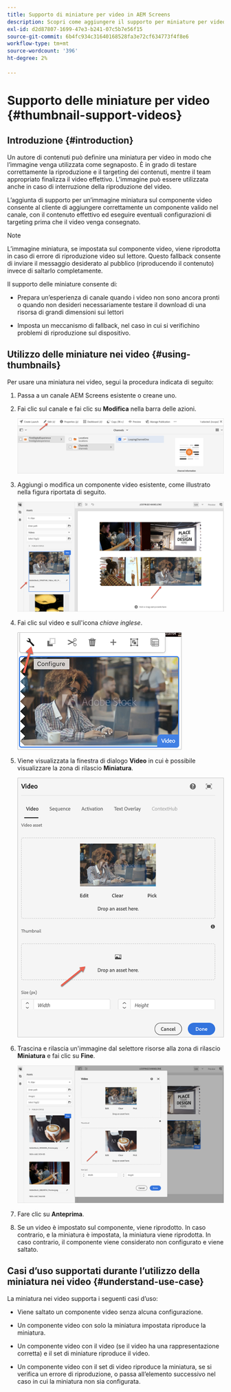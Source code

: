 ```yaml
---
title: Supporto di miniature per video in AEM Screens
description: Scopri come aggiungere il supporto per miniature per video in AEM Screens.
exl-id: d2d87807-1699-47e3-b241-07c5b7e56f15
source-git-commit: 6b4fc934c31640168528fa3e72cf634773f4f8e6
workflow-type: tm+mt
source-wordcount: '396'
ht-degree: 2%

---
```


# Supporto delle miniature per video {#thumbnail-support-videos}

## Introduzione {#introduction}

Un autore di contenuti può definire una miniatura per video in modo che l’immagine venga utilizzata come segnaposto. È in grado di testare correttamente la riproduzione e il targeting dei contenuti, mentre il team appropriato finalizza il video effettivo. L’immagine può essere utilizzata anche in caso di interruzione della riproduzione del video.

L’aggiunta di supporto per un’immagine miniatura sul componente video consente al cliente di aggiungere correttamente un componente valido nel canale, con il contenuto effettivo ed eseguire eventuali configurazioni di targeting prima che il video venga consegnato.

>[!NOTE]
>L’immagine miniatura, se impostata sul componente video, viene riprodotta in caso di errore di riproduzione video sul lettore. Questo fallback consente di inviare il messaggio desiderato al pubblico (riproducendo il contenuto) invece di saltarlo completamente.

Il supporto delle miniature consente di:

* Prepara un’esperienza di canale quando i video non sono ancora pronti o quando non desideri necessariamente testare il download di una risorsa di grandi dimensioni sui lettori

* Imposta un meccanismo di fallback, nel caso in cui si verifichino problemi di riproduzione sul dispositivo.

## Utilizzo delle miniature nei video {#using-thumbnails}

Per usare una miniatura nei video, segui la procedura indicata di seguito:

1. Passa a un canale AEM Screens esistente o creane uno.

1. Fai clic sul canale e fai clic su **Modifica** nella barra delle azioni.

   ![immagine](/help/user-guide/assets/thumbnails/thumbnail-1.png)

1. Aggiungi o modifica un componente video esistente, come illustrato nella figura riportata di seguito.

   ![immagine](/help/user-guide/assets/thumbnails/thumbnail-2.png)

1. Fai clic sul video e sull&#39;icona *chiave inglese*.

   ![immagine](/help/user-guide/assets/thumbnails/thumbnail-3.png)

1. Viene visualizzata la finestra di dialogo **Video** in cui è possibile visualizzare la zona di rilascio **Miniatura**.

   ![immagine](/help/user-guide/assets/thumbnails/thumbnail-4.png)

1. Trascina e rilascia un&#39;immagine dal selettore risorse alla zona di rilascio **Miniatura** e fai clic su **Fine**.

   ![immagine](/help/user-guide/assets/thumbnails/thumbnail-5.png)

1. Fare clic su **Anteprima**.

1. Se un video è impostato sul componente, viene riprodotto. In caso contrario, e la miniatura è impostata, la miniatura viene riprodotta. In caso contrario, il componente viene considerato non configurato e viene saltato.

## Casi d’uso supportati durante l’utilizzo della miniatura nei video {#understand-use-case}

La miniatura nei video supporta i seguenti casi d’uso:

* Viene saltato un componente video senza alcuna configurazione.

* Un componente video con solo la miniatura impostata riproduce la miniatura.

* Un componente video con il video (se il video ha una rappresentazione corretta) e il set di miniature riproduce il video.

* Un componente video con il set di video riproduce la miniatura, se si verifica un errore di riproduzione, o passa all’elemento successivo nel caso in cui la miniatura non sia configurata.
